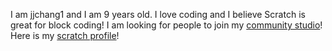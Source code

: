 I am jjchang1 and I am 9 years old. I love coding and I believe Scratch is great for block coding! I am looking for people to join my [community studio](https://scratch.mit.edu/studios/32140150)! Here is my [scratch profile](https://scratch.mit.edu/users/jjchang1/)!